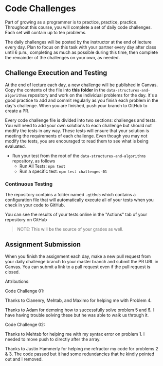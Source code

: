 # Code Challenges

Part of growing as a programmer is to practice, practice, practice. Throughout this course, you will complete a set of daily code challenges. Each set will contain up to ten problems.

The daily challenges will be posted by the instructor at the end of lecture every day. Plan to focus on this task with your partner every day after class until 6 p.m., completing as much as possible during this time, then complete the remainder of the challenges on your own, as needed.

## Challenge Execution and Testing

At the end of lecture each day, a new challenge will be published in Canvas. Copy the contents of the file into **this folder** in the `data-structures-and-algorithms` repository and work on the individual problems for the day. It's a good practice to add and commit regularly as you finish each problem in the day's challenge. When you are finished, push your branch to GitHub to create a PR.

Every code challenge file is divided into two sections: challenges and tests. You will need to add your own solutions to each challenge but should not modify the tests in any way. These tests will ensure that your solution is meeting the requirements of each challenge. Even though you may not modify the tests, you are encouraged to read them to see what is being evaluated.

- Run your test from the root of the `data-structures-and-algorithms` repository, as follows
  - Run All Tests: `npm test`
  - Run a specific test: `npm test challenges-01`

### Continuous Testing

The repository contains a folder named `.github` which contains a configuration file that will automatically execute all of your tests when you check in your code to GitHub.

You can see the results of your tests online in the "Actions" tab of your repository on GitHub

> NOTE: This will be the source of your grades as well.

## Assignment Submission

When you finish the assignment each day, make a new pull request from your daily challenge branch to your master branch and submit the PR URL in Canvas. You can submit a link to a pull request even if the pull request is closed.


Attributions:

Code Challenge 01:

Thanks to Cianenry, Mehtab, and Maximo for helping me with Problem 4.

Thanks to Adam for demoing how to successfully solve problem 5 and 6. I have having trouble solving these but he was able to walk us through it.

Code Challenge 02:

Thanks to Mehtab for helping me with my syntax error on problem 1. I needed to move push to directly after the array.

Thanks to Justin Hammerly for helping me refractor my code for problems 2 & 3. The code passed but it had some redundancies that he kindly pointed out and I removed.
